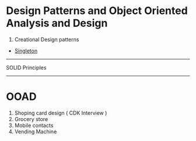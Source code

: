 # Design Patterns and Object Oriented Analysis and Design

1. Creational Design patterns

- [Singleton](https://github.com/praveenambati1233/DesignPatern/blob/master/Singleton.md "Singleton")


------------

SOLID Principles



------------

# OOAD

1. Shoping card design ( CDK Interview )
2.  Grocery store
3.  Mobile contacts
4.  Vending Machine
